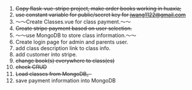 1. ~~Copy flask-vue-stripe project, make order books working in huaxia;~~
2. ~~use constant variable for public/secret key for jwang1122@gmail.com~~
3. ～～Create Classes.vue for class payment.～～
4. ~~Create stripe payment based on user selection.~~
5. ～～use MongoDB to store class information.～～
6. Create login page for admin and parents user.
7. add class description link to class info.
8. add customer into stripe.
9. ~~change book(s) everywhere to class(es)~~
10. ~~check CRUD~~
11. ~~Load classes from MongoDB。~~
12. save payment information into MongoDB

